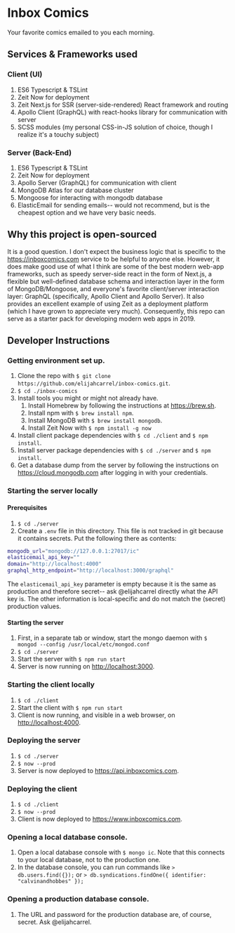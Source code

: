 # Inbox Comics
Your favorite comics emailed to you each morning.

## Services & Frameworks used
### Client (UI)
1. ES6 Typescript & TSLint
1. Zeit Now for deployment
1. Zeit Next.js for SSR (server-side-rendered) React framework and routing
1. Apollo Client (GraphQL) with react-hooks library for communication with server
1. SCSS modules (my personal CSS-in-JS solution of choice, though I realize it's a touchy subject)
### Server (Back-End)
1. ES6 Typescript & TSLint
1. Zeit Now for deployment
1. Apollo Server (GraphQL) for communication with client
1. MongoDB Atlas for our database cluster
1. Mongoose for interacting with mongodb database
1. ElasticEmail for sending emails-- would not recommend, but is the cheapest option and we have very basic needs.

## Why this project is open-sourced
It is a good question. I don't expect the business logic that is specific to the <https://inboxcomics.com> service to be helpful
to anyone else. However, it does make good use of what I think are some of the best modern web-app frameworks, such as
speedy server-side react in the form of Next.js, a flexible but well-defined database schema and interaction layer in
the form of MongoDB/Mongoose, and everyone's favorite client/server interaction layer: GraphQL (specifically, Apollo
Client and Apollo Server). It also provides an excellent example of using Zeit as a deployment platform (which I have
grown to appreciate very much). Consequently, this repo can serve as a starter pack for developing modern web apps in
2019.
  
## Developer Instructions
### Getting environment set up.
1. Clone the repo with `$ git clone https://github.com/elijahcarrel/inbox-comics.git`.
1. `$ cd ./inbox-comics`
1. Install tools you might or might not already have.
    1. Install Homebrew by following the instructions at <https://brew.sh>.
    1. Install npm with `$ brew install npm`.
    1. Install MongoDB with `$ brew install mongodb`.
    1. Install Zeit Now with `$ npm install -g now`
1. Install client package dependencies with `$ cd ./client` and `$ npm install`.
1. Install server package dependencies with `$ cd ./server` and `$ npm install`.
1. Get a database dump from the server by following the instructions on <https://cloud.mongodb.com> after logging in with
   your credentials.

### Starting the server locally
#### Prerequisites
1. `$ cd ./server`
1. Create a `.env` file in this directory. This file is not tracked in git because it contains secrets. Put the
   following there as contents:
```bash
mongodb_url="mongodb://127.0.0.1:27017/ic"
elasticemail_api_key=""
domain="http://localhost:4000"
graphql_http_endpoint="http://localhost:3000/graphql"
```
   The `elasticemail_api_key` parameter is empty because it is the same as production and therefore secret-- ask
   @elijahcarrel directly what the API key is. The other information is local-specific and do not match the (secret)
   production values. 
#### Starting the server
1. First, in a separate tab or window, start the mongo daemon with `$ mongod --config /usr/local/etc/mongod.conf` 
1. `$ cd ./server`
1. Start the server with `$ npm run start`
1. Server is now running on <http://localhost:3000>.

### Starting the client locally
1. `$ cd ./client`
1. Start the client with `$ npm run start`
1. Client is now running, and visible in a web browser, on <http://localhost:4000>.

### Deploying the server
1. `$ cd ./server`
1. `$ now --prod`
1. Server is now deployed to <https://api.inboxcomics.com>.

### Deploying the client
1. `$ cd ./client`
1. `$ now --prod`
1. Client is now deployed to <https://www.inboxcomics.com>.

### Opening a local database console.
1. Open a local database console with `$ mongo ic`. Note that this connects to your local database, not to the production one.
1. In the database console, you can run commands like `> db.users.find({});` or `> db.syndications.findOne({ identifier: "calvinandhobbes" });`

### Opening a production database console.
1. The URL and password for the production database are, of course, secret. Ask @elijahcarrel.
